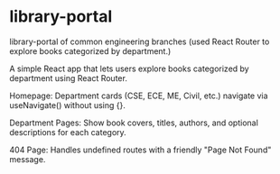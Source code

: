 # library-portal
library-portal of common engineering branches (used React Router to explore books categorized by department.)

A simple React app that lets users explore books categorized by department using React Router.

Homepage: Department cards (CSE, ECE, ME, Civil, etc.) navigate via useNavigate() without using {<Link>}.

Department Pages: Show book covers, titles, authors, and optional descriptions for each category.

404 Page: Handles undefined routes with a friendly "Page Not Found" message.
